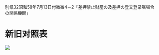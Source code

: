 别纸32昭和58年7月13日付微微4－2「差押禁止财産の及差押の登又登录嘱場合の関係機関」

# 新旧对照表

![](https://www.nta.go.jp/tmp/a5036021-04bd-46c0-9e32-d5f0da41fb8e/images/5f17f9af0cef72cd4d7d2123025b58afe1b3bd32ab46f6e3403cb3dc7c63ba91.jpg)